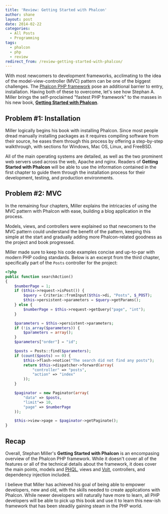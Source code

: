 ```yaml
---
title: 'Review: Getting Started with Phalcon'
author: shane
layout: post
date: 2014-02-22
categories:
  - All Posts
  - Programming
tags:
  - phalcon
  - php
  - review
redirect_from: /review-getting-started-with-phalcon/
---
```

With most newcomers to development frameworks, acclimating to the idea of the model-view-controller (MVC) pattern can be one of the biggest challenges. The [Phalcon PHP framework][1] pose an additional barrier to entry, installation. Having both of these to overcome, let's see how Stephan A. Miller brings the self-proclaimed "fastest PHP framework" to the masses in his new book, **[Getting Started with Phalcon][2]**.

<!--more-->

## Problem #1: Installation

Miller logically begins his book with installing Phalcon. Since most people dread manually installing packages as it requires compiling software from their source, he eases them through this process by offering a step-by-step walkthrough, with sections for Windows, Mac OS, Linux, and FreeBSD.

All of the main operating systems are detailed, as well as the two prominent web servers used across the web, Apache and nginx. Readers of **Getting Started with Phalcon** will be able to use the information contained in the first chapter to guide them through the installation process for their development, testing, and production environments.

## Problem #2: MVC

In the remaining four chapters, Miller explains the intricacies of using the MVC pattern with Phalcon with ease, building a blog application in the process.

Models, views, and controllers were explained so that newcomers to the MVC pattern could understand the benefit of the pattern, keeping this simple at the start and gradually adding more Phalcon-related goodness as the project and book progressed.

Miller made sure to keep his code examples concise and up-to-par with modern PHP coding standards. Below is an excerpt from the third chapter, specifically part of the `Posts` controller for the project:

```php
<?php
public function searchAction()
{
    $numberPage = 1;
    if ($this->request->isPost()) {
        $query = Criteria::fromInput($this->di, "Posts", $_POST);
        $this->persistent->parameters = $query->getParams();
    } else {
        $numberPage = $this->request->getQuery("page", "int");
    }

    $parameters = $this->persistent->parameters;
    if (!is_array($parameters)) {
        $parameters = array();
    }
    $parameters["order"] = "id";

    $posts = Posts::find($parameters);
    if (count($posts) == 0) {
        $this->flash->notice("The search did not find any posts");
        return $this->dispatcher->forward(array(
            "controller" => "posts",
            "action" => "index"
        ));
    }

    $paginator = new Paginator(array(
        "data" => $posts,
        "limit"=> 10,
        "page" => $numberPage
    ));

    $this->view->page = $paginator->getPaginate();
}
```

## Recap

Overall, Stephan Miller's **Getting Started with Phalcon** is an encompasing overview of the Phalcon PHP framework. While it doesn't cover all of the features or all of the technical details about the framework, it does cover the main points, models and [PHQL][3], views and [Volt][4], controllers, and dependency injection included.

I believe that Miller has achieved his goal of being able to empower developers, new and old, with the skills needed to create applications with Phalcon. While newer developers will naturally have more to learn, all PHP developers will be able to pick up this book and use it to learn this new-ish framework that has been steadily gaining steam in the PHP world.

 [1]: http://phalconphp.com/
 [2]: http://www.packtpub.com/getting-started-with-phalcon/book
 [3]: http://docs.phalconphp.com/en/latest/reference/phql.html
 [4]: http://docs.phalconphp.com/en/latest/reference/volt.html
